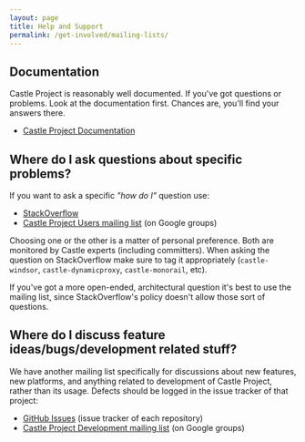 ```yaml
---
layout: page
title: Help and Support
permalink: /get-involved/mailing-lists/
---
```

## Documentation
Castle Project is reasonably well documented. If you've got questions or problems. Look at the documentation first. Chances are, you'll find your answers there.

* [Castle Project Documentation][docs]

## Where do I ask questions about specific problems?
If you want to ask a specific *"how do I"* question use:

* [StackOverflow][stackoverflow]
* [Castle Project Users mailing list][castle-users-list] (on Google groups)

Choosing one or the other is a matter of personal preference. Both are monitored by Castle experts (including committers). When asking the question on StackOverflow make sure to tag it appropriately (`castle-windsor`, `castle-dynamicproxy`, `castle-monorail`, etc).

If you've got a more open-ended, architectural question it's best to use the mailing list, since StackOverflow's policy doesn't allow those sort of questions.

## Where do I discuss feature ideas/bugs/development related stuff?
We have another mailing list specifically for discussions about new features, new platforms, and anything related to development of Castle Project, rather than its usage. Defects should be logged in the issue tracker of that project:

* [GitHub Issues][github-org] (issue tracker of each repository)
* [Castle Project Development mailing list][castle-devel-list] (on Google groups)

[docs]: https://github.com/castleproject/Home/blob/master/README.md
[stackoverflow]: http://stackoverflow.com
[github-org]: https://github.com/castleproject
[castle-users-list]: http://groups.google.com/group/castle-project-users
[castle-devel-list]: http://groups.google.com/group/castle-project-devel
